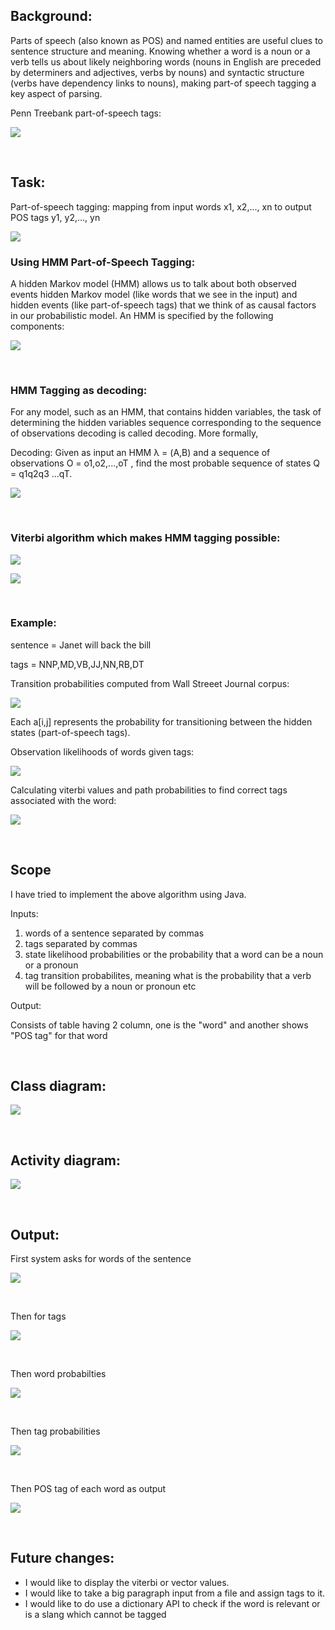 ## Background:

Parts of speech (also known as POS) and named entities are useful clues to sentence structure and meaning. Knowing whether a word is a noun or a verb tells us about likely neighboring words (nouns in English are preceded by determiners and adjectives, verbs by nouns) and syntactic structure (verbs have dependency links to nouns), making part-of speech tagging a key aspect of parsing. 

Penn Treebank part-of-speech tags:

![](tag_list.png)

<br/>

## Task: 

Part-of-speech tagging: mapping from input words x1, x2,..., xn to output POS tags y1, y2,..., yn 

![](work.png)

### Using HMM Part-of-Speech Tagging:

A hidden Markov model (HMM) allows us to talk about both observed events hidden Markov model (like words that we see in the input) and hidden events (like part-of-speech tags) that we think of as causal factors in our probabilistic model. An HMM is specified by the following components:

![](components.png)

<br/>

### HMM Tagging as decoding:

For any model, such as an HMM, that contains hidden variables, the task of determining the hidden variables sequence corresponding to the sequence of observations decoding is called decoding. More formally,

Decoding: Given as input an HMM λ = (A,B) and a sequence of observations O = o1,o2,...,oT , find the most probable sequence of states Q = q1q2q3 ...qT.

![](repre.png)

<br/>

### Viterbi algorithm which makes HMM tagging possible:

![](viterbi.png)

![](notations.png)

<br/>

### Example:

sentence = Janet will back the bill

tags = NNP,MD,VB,JJ,NN,RB,DT

Transition probabilities computed from Wall Streeet Journal corpus:

![](wsj.png)

Each a[i,j] represents the probability for transitioning between the hidden states (part-of-speech tags).

Observation likelihoods of words given tags:

![](obs.png)

Calculating viterbi values and path probabilities to find correct tags associated with the word: 

![](whats_happening.png)

<br/>

## Scope

I have tried to implement the above algorithm using Java. 

Inputs:

1. words of a sentence separated by commas
2. tags separated by commas
3. state likelihood probabilities or the probability that a word can be a noun or a pronoun
4. tag transition probabilites, meaning what is the probability that a verb will be followed by a noun or pronoun etc

Output:

Consists of table having 2 column, one is the "word" and another shows "POS tag" for that word

<br/>

## Class diagram:

![](Class_diagram.png)

<br/>

## Activity diagram:

![](Activity_diagram.png)

<br/>

## Output: 

First system asks for words of the sentence

![](sentence.png)

<br/>

Then for tags

![](tags.png)

<br/>

Then word probabilties

![](state_likelihoods.png)

<br/>

Then tag probabilities

![](transition_probabilities.png)

<br/>

Then POS tag of each word as output

![](result.png)

<br/>

## Future changes: 

* I would like to display the viterbi or vector values.
* I would like to take a big paragraph input from a file and assign tags to it.
* I would like to do use a dictionary API to check if the word is relevant or is a slang which cannot be tagged
